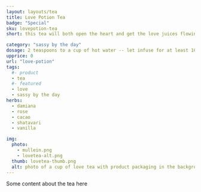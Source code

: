 ```yaml
---
layout: layouts/tea
title: Love Potion Tea
badge: "Special"
sku: lovepotion-tea
short: this tea will both open the heart and get the love juices flowing

category: "sassy by the day"
dosage: 2 teaspoons to a cup of hot water -- let infuse for at least 10 minutes before drinking.
upprice: 0
url: "love-potion"
tags: 
  #- product
  - tea
  #- featured
  - love
  - sassy by the day
herbs:
  - damiana
  - rose
  - cacao
  - shatavari
  - vanilla

img: 
  photo:
    - mullein.png
    - lovetea-alt.png
  thumb: lovetea-thumb.png
  alt: photo of a cup of love tea with product packaging in the background.
---
```


Some content about the tea here